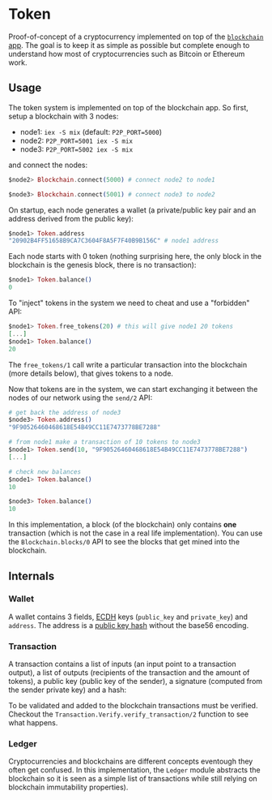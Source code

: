 # Token

Proof-of-concept of a cryptocurrency implemented on top of the [`blockchain` app](../blockchain/README.md). The goal is to keep it as simple as possible but complete enough to understand how most of cryptocurrencies such as Bitcoin or Ethereum work.

## Usage

The token system is implemented on top of the blockchain app. So first, setup a blockchain with 3 nodes:

- node1: `iex -S mix` (default: `P2P_PORT=5000`)
- node2: `P2P_PORT=5001 iex -S mix`
- node3: `P2P_PORT=5002 iex -S mix`

and connect the nodes:

```elixir
$node2> Blockchain.connect(5000) # connect node2 to node1

$node3> Blockchain.connect(5001) # connect node3 to node2
```

On startup, each node generates a wallet (a private/public key pair and an address derived from the public key):

```elixir
$node1> Token.address
"20902B4FF51658B9CA7C3604F8A5F7F40B9B156C" # node1 address
```

Each node starts with 0 token (nothing surprising here, the only block in the blockchain is the genesis block, there is no transaction):

```elixir
$node1> Token.balance()
0
````

To "inject" tokens in the system we need to cheat and use a "forbidden" API:

```elixir
$node1> Token.free_tokens(20) # this will give node1 20 tokens
[...]
$node1> Token.balance()
20
```

The `free_tokens/1` call write a particular transaction into the blockchain (more details below), that gives tokens to a node.

Now that tokens are in the system, we can start exchanging it between the nodes of our network using the `send/2` API:

```elixir
# get back the address of node3
$node3> Token.address()
"9F90526460468618E54B49CC11E7473778BE7288"

# from node1 make a transaction of 10 tokens to node3
$node1> Token.send(10, "9F90526460468618E54B49CC11E7473778BE7288")
[...]

# check new balances
$node1> Token.balance()
10

$node3> Token.balance()
10
```

In this implementation, a block (of the blockchain) only contains **one** transaction (which is not the case in a real life implementation). You can use the `Blockchain.blocks/0` API to see the blocks that get mined into the blockchain.

## Internals

### Wallet

A wallet contains 3 fields, [ECDH](https://en.wikipedia.org/wiki/Elliptic-curve_Diffie%E2%80%93Hellman) keys (`public_key` and `private_key`) and `address`. The address is a [public key hash](https://en.bitcoin.it/wiki/Technical_background_of_version_1_Bitcoin_addresses) without the base56 encoding.

### Transaction

A transaction contains a list of inputs (an input point to a transaction output), a list of outputs (recipients of the transaction and the amount of tokens), a public key (public key of the sender), a signature (computed from the sender private key) and a hash:

To be validated and added to the blockchain transactions must be verified. Checkout the `Transaction.Verify.verify_transaction/2` function to see what happens.

### Ledger

Cryptocurrencies and blockchains are different concepts eventough they often get confused. In this implementation, the `Ledger` module abstracts the blockchain so it is seen as a simple list of transactions while still relying on blockchain immutability properties).
